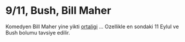 # 9/11, Bush, Bill Maher

Komedyen Bill Maher yine yikti [ortaligi](https://www.blogger.com/video.g?token=AD6v5dysQ1rjsnWv_tMqhj2S5-RNcOOj1Wu5zt-cUgezTpPavLF24xIeCuINzxE8IqyThITRt_UYTQ9JN0LnHI4UY-) ... Ozellikle en sondaki 11 Eylul ve Bush bolumu tavsiye edilir.

